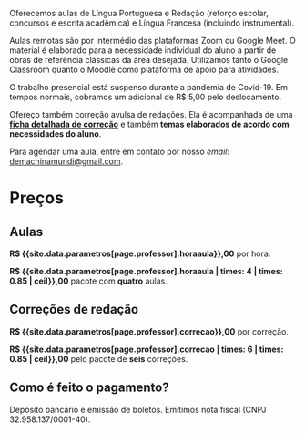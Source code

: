 Oferecemos aulas de Língua Portuguesa e Redação (reforço escolar, concursos e escrita acadêmica) e Língua Francesa (incluindo instrumental).

Aulas remotas são por intermédio das plataformas Zoom ou Google Meet. O material é elaborado para a necessidade individual do aluno a partir de obras de referência clássicas da área desejada. Utilizamos tanto o Google Classroom quanto o Moodle como plataforma de apoio para atividades.

O trabalho presencial está suspenso durante a pandemia de Covid-19. Em tempos normais, cobramos um adicional de R$ 5,00 pelo deslocamento. 

Ofereço também correção avulsa de redações. Ela é acompanhada de uma **[ficha detalhada de correção](/ficha_de_correcao)** e também **temas elaborados de acordo com necessidades do aluno**.

Para agendar uma aula, entre em contato por nosso *email*: demachinamundi@gmail.com.

# Preços

## Aulas

**R$ {{site.data.parametros[page.professor].horaaula}},00** por hora.

**R$ {{site.data.parametros[page.professor].horaaula | times: 4 | times: 0.85 | ceil}},00** pacote com **quatro** aulas.

## Correções de redação

**R$ {{site.data.parametros[page.professor].correcao}},00** por correção.

**R$ {{site.data.parametros[page.professor].correcao | times: 6 | times: 0.85 | ceil}},00** pelo pacote de **seis** correções.

## Como é feito o pagamento?

Depósito bancário e emissão de boletos. Emitimos nota fiscal (CNPJ 32.958.137/0001-40).
